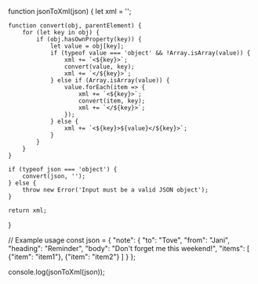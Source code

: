 function jsonToXml(json) {
    let xml = '';

    function convert(obj, parentElement) {
        for (let key in obj) {
            if (obj.hasOwnProperty(key)) {
                let value = obj[key];
                if (typeof value === 'object' && !Array.isArray(value)) {
                    xml += `<${key}>`;
                    convert(value, key);
                    xml += `</${key}>`;
                } else if (Array.isArray(value)) {
                    value.forEach(item => {
                        xml += `<${key}>`;
                        convert(item, key);
                        xml += `</${key}>`;
                    });
                } else {
                    xml += `<${key}>${value}</${key}>`;
                }
            }
        }
    }

    if (typeof json === 'object') {
        convert(json, '');
    } else {
        throw new Error('Input must be a valid JSON object');
    }

    return xml;
}

// Example usage
const json = {
    "note": {
        "to": "Tove",
        "from": "Jani",
        "heading": "Reminder",
        "body": "Don't forget me this weekend!",
        "items": [
            {"item": "item1"},
            {"item": "item2"}
        ]
    }
};

console.log(jsonToXml(json));
